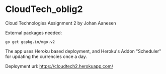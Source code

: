 # CloudTech_oblig2
Cloud Technologies Assignment 2 by Johan Aanesen

External packages needed:
```
go get gopkg.in/mgo.v2
```
The app uses Heroku based deployment, and Heroku's Addon "Scheduler" for updating the currencies once a day.

Deployment url: https://cloudtech2.herokuapp.com/

